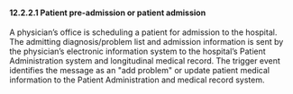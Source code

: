 #### 12.2.2.1 Patient pre-admission or patient admission

A physician’s office is scheduling a patient for admission to the hospital. The admitting diagnosis/problem list and admission information is sent by the physician’s electronic information system to the hospital’s Patient Administration system and longitudinal medical record. The trigger event identifies the message as an "add problem" or update patient medical information to the Patient Administration and medical record system.
